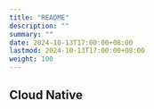 ```yaml
---
title: "README"
description: ""
summary: ""
date: 2024-10-13T17:00:00+08:00
lastmod: 2024-10-13T17:00:00+08:00
weight: 100
---
```


## Cloud Native

